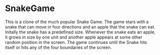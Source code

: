 # SnakeGame
This is a clone of the much popular Snake Game. The game stars with a snake that can move in four directions and an apple that the snake can eat. Initally the snake has a predefined size. Whenever the snake eats an apple, it grows in size by one unit and another apple appears at some other random position in the screen. The game continues until the Snake hits itself or hits any of the four boundaries of the screen.
